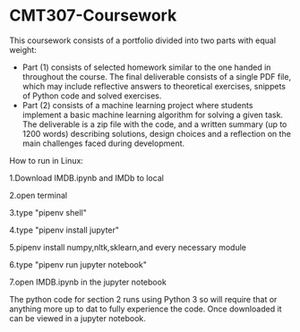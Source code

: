 # CMT307-Coursework
This coursework consists of a portfolio divided into two parts with equal weight:
- Part (1) consists of selected homework similar to the one handed in
throughout the course. The final deliverable consists of a single PDF file,
which may include reflective answers to theoretical exercises, snippets of
Python code and solved exercises.
- Part (2) consists of a machine learning project where students implement a
basic machine learning algorithm for solving a given task. The deliverable is a
zip file with the code, and a written summary (up to 1200 words) describing
solutions, design choices and a reflection on the main challenges faced during
development.

How to run in Linux:

1.Download IMDB.ipynb and IMDb to local

2.open terminal

3.type "pipenv shell"

4.type "pipenv install jupyter"

5.pipenv install numpy,nltk,sklearn,and every necessary module

6.type "pipenv run jupyter notebook"

7.open IMDB.ipynb in the jupyter notebook

The python code for section 2 runs using Python 3 so will require that or anything more up to dat to fully experience the code. Once downloaded it can be viewed in a jupyter notebook.
